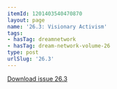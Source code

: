 ```yaml
---
itemId: 1201403540470870
layout: page
name: '26.3: Visionary Activism'
tags:
- hasTag: dreamnetwork
- hasTag: dream-network-volume-26
type: post
urlSlug: '26.3'
---
```

<a href="files/pdfs/Volume_26/26.3_visionary_activism.pdf" download="">Download issue 26.3</a>